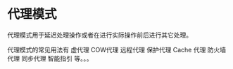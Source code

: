 # 代理模式

代理模式用于延迟处理操作或者在进行实际操作前后进行其它处理。

代理模式的常见用法有
虚代理
COW代理
远程代理
保护代理
Cache 代理
防火墙代理
同步代理
智能指引
等。。。